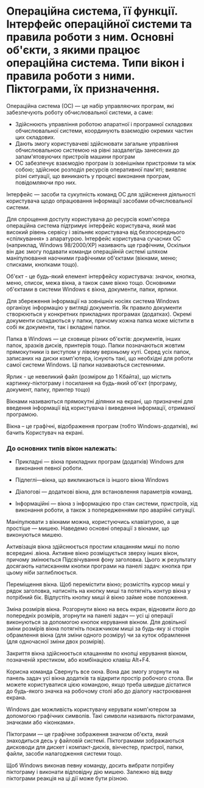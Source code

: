 # Операційна система, її функції. Інтерфейс операційної системи та правила роботи з ним. Основні об'єкти, з якими працює операційна система. Типи вікон і правила роботи з ними. Піктограми, їх призначення.
Операційна система (ОС) — це набір управляючих програм, які забезпечують роботу обчислювальної системи, а саме:
- Здійснюють управління роботою апаратної і програмної складових обчислювальної системи, координують взаємодію ок­ремих частин цих складових.
- Дають змогу користувачеві здійснювати загальне управління обчислювальною системою на рівні заздалегідь занесених до запам'ятовуючих пристроїв машини програм
- ОС забезпечує взаємодію програм із зовнішніми пристроями та між собою; здійснює розподіл ресурсів оперативної пам'яті; виявляє різні ситуації, що виникають у процесі виконання про­грам, повідомляючи про них.

Інтерфейс — засоби та сукупність команд ОС для здійснення діяльності користувача щодо опрацювання інформації засобами обчислювальної системи.

Для спрощення доступу користувача до ресурсів комп'ютера операційна система підтримує інтерфейс користувача, який має високий рівень сервісу і звільняє користувача від безпосереднього «спілкування» з апаратурою.
Інтерфейс користувача сучасних ОС (наприклад, Windows 98/2000/ХР) називають ще графічним, Оскільки він дає змогу подавати команди операційній системі шляхом маніпулювання наочними графічними об'єктами (вікнами, меню; списками, кнопками тощо).

Об'єкт - це будь-який елемент інтерфейсу користувача: значок, кнопка, меню, список, межа вікна, а також саме вікно тощо. Основними об'єктами в системи Windows є вікна, документи, папки, ярлики.

Для збереження інформації на зовнішніх носіях система Windows організує інформацію у вигляді документів. Як правило документи створюються у конкретних прикладних програмах (додатках). Окремі документи складаються у папки, причому кожна папка може містити в собі як документи, так і вкладені папки.

Папка в Windows — це сховище різних об'єктів: документів, інших папок, зразків дисків, принтерів тощо. Папки позначаються жовтим прямокутники із виступом  у лівому верхньому куті. Серед усіх папок, записаних на диски комп'ютера, існують такі, що необхідні для роботи самої системи Windows. Ці папки називаються системними.

Ярлик - це невеликий файл (розміром до 1 Кбайта), що містить картинку-піктограму і посилання на будь-який об'єкт (програму, документ, папку, принтер тощо)

Вікнами називаються прямокутні ділянки на екрані, що призначені для введення інформації від користувача і виведення інформації, отриманої програмою.

Вікна – це графічні, відображення програм (тобто Windows-додатків), які бачить Користувач на екрані.

### До основних типів вікон належать:

- Прикладні — вікна прикладних програм (додатків) Windows для виконання певної роботи.

- Підлеглі—вікна, що викликаються із іншого вікна Windows

- Діалогові — додаткові вікна, для встановлення параметрів ко­манд. 

- Інформаційні — вікна з інформацією про стан системи, пристроїв, хід виконання роботи, а також з попередженнями про аварійні ситуації.

Маніпулювати з вікнами можна, користуючись клавіатурою, а ще простіше — мишею. Наведемо основні операції з вікнами, що виконуються мишею.

Активізація вікна здійснюється простим клацанням миші по полю всередині .вікна. Активне вікно розміщується зверху інших вікон, причому змінюється Підсвічування фону заголовка. Цього ж результату досягають натисканням кнопки програми на панелі задач: кнопка при цьому ніби заглиблюється.

Переміщення вікна. Щоб перемістити вікно; розмістіть курсор миші у рядок заголовка, натисніть на кнопку миші та потягніть контур вікна у потрібний бік. Відпустіть кнопку миші й вікно займе нове положення.

Зміна розмірів вікна. Розгорнути вікно на весь екран, віднови­ти його до попередніх розмірів, згорнути на панелі задач — усі ці операції виконуються за допомогою кнопок керування вікном. Для довільної зміни розмірів вікна потягніть покажчиком миші за будь-яку зі сторін обрамлення вікна (для зміни одного розмі­ру) чи за куток обрамлення (для одночасної зміни двох розмірів).

Закриття вікна здійснюється клацанням по кнопці керування вікном, позначеній хрестиком, або комбінацією клавіш Alt+F4.

Корисна команда Свернуть все окна. Вона дає змогу згорнути на панель задач усі вікна додатків та відкрити простір робочого стола. Ви можете користуватися цією командою, якщо треба швидше дістатися до будь-якого значка на робочому столі або до діалогу настроювання екрана.

Windows дає можливість користувачу керувати комп'ютером за допомогою графічних символів. Такі символи називають піктограмами, значками або «іконками».

Піктограми — це графічне зображення значком об'єкта, який знаходиться десь у файловій системі. Піктограмами зображаються дисководи для дискет і компакт-дисків, вінчестер, пристрої, папки, файли, засоби налагодження системи тощо.    

Щоб Windows виконав певну команду, досить вибрати потрібну піктограму і виконати відповідну дію мишею. Залежно від виду піктограми реакція на ці дії може бути різною.


